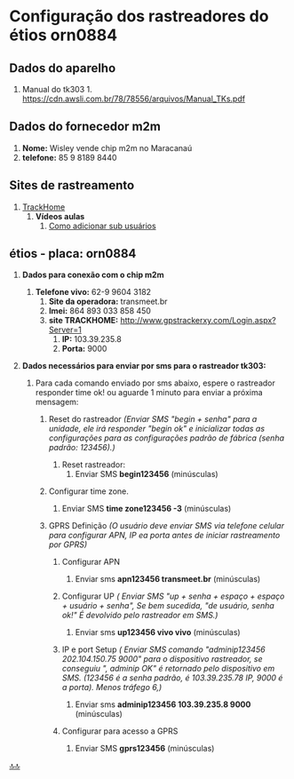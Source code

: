 <div class="header" id="myHeader">
  <div class="navbar" w3-include-html="/menu.inc"> </div>
</div>
<div class="title"><script> document.write(document.title);</script></div>  
<main>
<!-- markdownlint-disable-next-line -->
<span id="topo"><span>

# Configuração dos rastreadores do étios orn0884

## Dados do aparelho

  1. Manual do tk303
    1. <https://cdn.awsli.com.br/78/78556/arquivos/Manual_TKs.pdf>

## Dados do fornecedor m2m

  1. **Nome:** Wisley vende chip m2m no Maracanaú
  2. **telefone:** 85 9 8189 8440

## Sites de rastreamento

  1. [TrackHome](http://www.gpstrackerxy.com/Login.aspx?Server=1)
     1. **Vídeos aulas**
        1. [Como adicionar sub usuários](https://www.youtube.com/watch?v=IyEjTOv4Rf4)

## étios - placa: orn0884
  
 1. **Dados para conexão com o chip m2m**
    1. **Telefone vivo:** 62-9 9604 3182
       1. **Site da operadora:** transmeet.br
       2. **Imei:** 864 893 033 858 450
       3. **site TRACKHOME:** <http://www.gpstrackerxy.com/Login.aspx?Server=1>
          1. **IP:** 103.39.235.8
          2. **Porta:** 9000

 2. **Dados necessários para enviar por sms para o rastreador tk303:**
    1. Para cada comando enviado por sms abaixo, espere o rastreador responder time ok! ou aguarde 1 minuto  para enviar a próxima mensagem:
       1. Reset do rastreador _(Enviar SMS "begin + senha" para a unidade, ele irá responder "begin ok" e inicializar todas as configurações para as configurações padrão de fábrica (senha padrão: 123456).)_
          1. Reset rastreador:
             1. Enviar SMS **begin123456** (minúsculas)

       2. Configurar time zone.
          1. Enviar SMS **time zone123456 -3** (minúsculas)

       3. GPRS Definição _(O usuário deve enviar SMS via telefone celular para configurar APN, IP ea porta antes de iniciar rastreamento por GPRS)_
           1. Configurar APN
              1. Enviar sms **apn123456 transmeet.br**  (minúsculas)

           2. Configurar UP _( Enviar SMS "up + senha + espaço + espaço + usuário + senha", Se bem sucedida, "de usuário, senha ok!" É devolvido pelo rastreador em SMS.)_
              1. Enviar sms **up123456 vivo vivo** (minúsculas)

           3. IP e port Setup _( Enviar SMS comando "adminip123456 202.104.150.75 9000" para o dispositivo rastreador, se conseguiu ", adminip OK" é retornado pelo dispositivo em SMS. (123456 é a senha padrão, é 103.39.235.78 IP, 9000 é a porta). Menos tráfego 6,)_
              1. Enviar sms **adminip123456 103.39.235.8 9000** (minúsculas)

           4. Configurar para acesso a GPRS
              1. Enviar SMS **gprs123456**  (minúsculas)

</main>

<!-- markdownlint-disable-next-line -->
<script>  includeHTML(); FixHeader(window,"myHeader"); </script>
[🔝🔝](#topo "Retorna ao topo")
